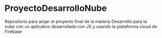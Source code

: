 # ProyectoDesarrolloNube
Repositorio para alojar el proyecto final de la materia Desarrollo para la nube con un aplicativo desarrollado con JS y usando la plataforma cloud de Firebase
